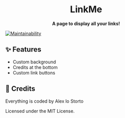<h1 align="center">LinkMe</h1>

<p align="center">
  <b>A page to display all your links!</b>
</p>

[![Maintainability](https://img.shields.io/codeclimate/maintainability/alexlostorto/links?style=for-the-badge&message=Code+Climate&labelColor=222222&logo=Code+Climate&logoColor=FFFFFF)](https://codeclimate.com/github/alexlostorto/links/maintainability)

## ✨ Features

- Custom background
- Credits at the bottom
- Custom link buttons

## 📜 Credits

Everything is coded by Alex lo Storto

Licensed under the MIT License.
